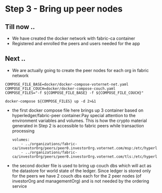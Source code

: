 # Step 3 - Bring up peer nodes

## Till now ..

* We have created the docker network with fabric-ca container
* Registered and enrolled the peers and users needed for the app

## Next ..

* We are actually going to create the peer nodes for each org in fabric network

```text
COMPOSE_FILE_BASE=docker/docker-compose-voternet-net.yaml
COMPOSE_FILE_COUCH=docker/docker-compose-couch.yaml
COMPOSE_FILES="-f ${COMPOSE_FILE_BASE} -f ${COMPOSE_FILE_COUCH}"

docker-compose ${COMPOSE_FILES} up -d 2>&1
```

* the first docker compose file here brings up 3 container based on  hyperledger/fabric-peer container.Pay special attention to the environment variables and volumes. This is how the crypto material generated in Step 2 is accessible to fabric peers while transaction processing

  ```text
  volumes:
      - ../organizations/fabric-ca/investorOrg/peers/peer0.investorOrg.voternet.com/msp:/etc/hyperledger/fabric/msp
      - ../organizations/fabric-ca/investorOrg/peers/peer0.investorOrg.voternet.com/tls:/etc/hyperledger/fabric/tls
  ```

   

* the second docker file is used to bring up couch dbs which will act as the datastore for world state of the ledger. Since ledger is stored only for the peers we have 2 couch dbs each for the 2 peer nodes \(of investorOrg and managementOrg\) and is not needed by the ordering service



